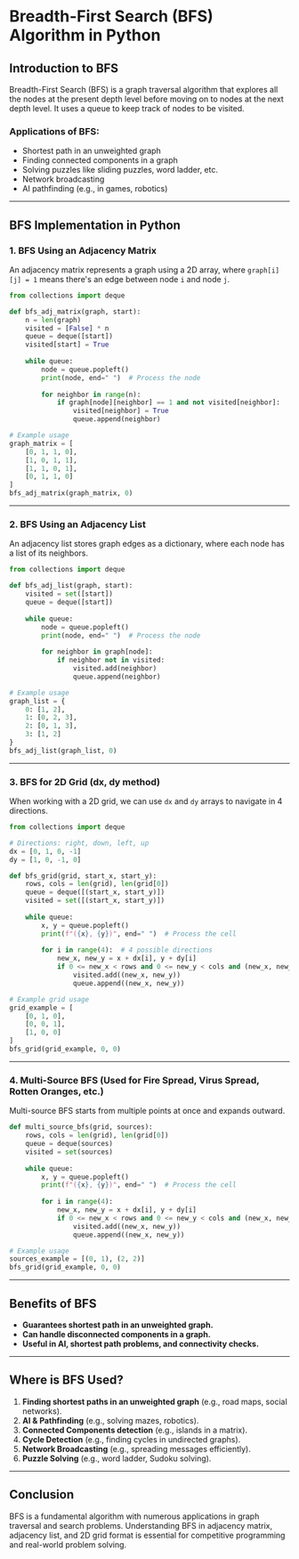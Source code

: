 # Breadth-First Search (BFS) Algorithm in Python

## Introduction to BFS
Breadth-First Search (BFS) is a graph traversal algorithm that explores all the nodes at the present depth level before moving on to nodes at the next depth level. It uses a queue to keep track of nodes to be visited.

### Applications of BFS:
- Shortest path in an unweighted graph
- Finding connected components in a graph
- Solving puzzles like sliding puzzles, word ladder, etc.
- Network broadcasting
- AI pathfinding (e.g., in games, robotics)

---

## BFS Implementation in Python

### 1. BFS Using an Adjacency Matrix
An adjacency matrix represents a graph using a 2D array, where `graph[i][j] = 1` means there's an edge between node `i` and node `j`.

```python
from collections import deque

def bfs_adj_matrix(graph, start):
    n = len(graph)
    visited = [False] * n
    queue = deque([start])
    visited[start] = True
    
    while queue:
        node = queue.popleft()
        print(node, end=" ")  # Process the node
        
        for neighbor in range(n):
            if graph[node][neighbor] == 1 and not visited[neighbor]:
                visited[neighbor] = True
                queue.append(neighbor)

# Example usage
graph_matrix = [
    [0, 1, 1, 0],
    [1, 0, 1, 1],
    [1, 1, 0, 1],
    [0, 1, 1, 0]
]
bfs_adj_matrix(graph_matrix, 0)
```

---

### 2. BFS Using an Adjacency List
An adjacency list stores graph edges as a dictionary, where each node has a list of its neighbors.

```python
from collections import deque

def bfs_adj_list(graph, start):
    visited = set([start])
    queue = deque([start])
    
    while queue:
        node = queue.popleft()
        print(node, end=" ")  # Process the node
        
        for neighbor in graph[node]:
            if neighbor not in visited:
                visited.add(neighbor)
                queue.append(neighbor)

# Example usage
graph_list = {
    0: [1, 2],
    1: [0, 2, 3],
    2: [0, 1, 3],
    3: [1, 2]
}
bfs_adj_list(graph_list, 0)
```

---

### 3. BFS for 2D Grid (dx, dy method)
When working with a 2D grid, we can use `dx` and `dy` arrays to navigate in 4 directions.

```python
from collections import deque

# Directions: right, down, left, up
dx = [0, 1, 0, -1]
dy = [1, 0, -1, 0]

def bfs_grid(grid, start_x, start_y):
    rows, cols = len(grid), len(grid[0])
    queue = deque([(start_x, start_y)])
    visited = set([(start_x, start_y)])
    
    while queue:
        x, y = queue.popleft()
        print(f"({x}, {y})", end=" ")  # Process the cell
        
        for i in range(4):  # 4 possible directions
            new_x, new_y = x + dx[i], y + dy[i]
            if 0 <= new_x < rows and 0 <= new_y < cols and (new_x, new_y) not in visited:
                visited.add((new_x, new_y))
                queue.append((new_x, new_y))

# Example grid usage
grid_example = [
    [0, 1, 0],
    [0, 0, 1],
    [1, 0, 0]
]
bfs_grid(grid_example, 0, 0)
```

---

### 4. Multi-Source BFS (Used for Fire Spread, Virus Spread, Rotten Oranges, etc.)
Multi-source BFS starts from multiple points at once and expands outward.

```python
def multi_source_bfs(grid, sources):
    rows, cols = len(grid), len(grid[0])
    queue = deque(sources)
    visited = set(sources)
    
    while queue:
        x, y = queue.popleft()
        print(f"({x}, {y})", end=" ")  # Process the cell
        
        for i in range(4):
            new_x, new_y = x + dx[i], y + dy[i]
            if 0 <= new_x < rows and 0 <= new_y < cols and (new_x, new_y) not in visited:
                visited.add((new_x, new_y))
                queue.append((new_x, new_y))

# Example usage
sources_example = [(0, 1), (2, 2)]
bfs_grid(grid_example, 0, 0)
```

---

## Benefits of BFS
- **Guarantees shortest path in an unweighted graph.**
- **Can handle disconnected components in a graph.**
- **Useful in AI, shortest path problems, and connectivity checks.**

---

## Where is BFS Used?
1. **Finding shortest paths in an unweighted graph** (e.g., road maps, social networks).
2. **AI & Pathfinding** (e.g., solving mazes, robotics).
3. **Connected Components detection** (e.g., islands in a matrix).
4. **Cycle Detection** (e.g., finding cycles in undirected graphs).
5. **Network Broadcasting** (e.g., spreading messages efficiently).
6. **Puzzle Solving** (e.g., word ladder, Sudoku solving).

---

## Conclusion
BFS is a fundamental algorithm with numerous applications in graph traversal and search problems. Understanding BFS in adjacency matrix, adjacency list, and 2D grid format is essential for competitive programming and real-world problem solving.
